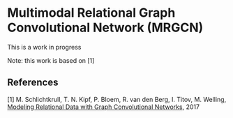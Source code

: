 Multimodal Relational Graph Convolutional Network (MRGCN)
=====

This is a work in progress

Note: this work is based on [1]


## References

[1] M. Schlichtkrull, T. N. Kipf, P. Bloem, R. van den Berg, I. Titov, M. Welling, [Modeling Relational Data with Graph Convolutional Networks](https://arxiv.org/abs/1703.06103), 2017
